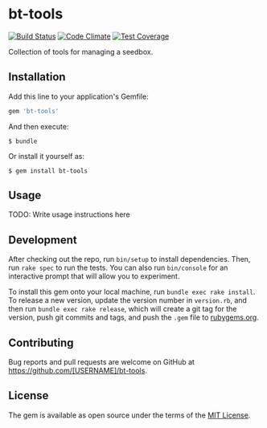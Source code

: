 # bt-tools

[![Build Status](https://travis-ci.org/andrewpage/bt-tools.svg?branch=master)](https://travis-ci.org/andrewpage/bt-tools) [![Code Climate](https://codeclimate.com/github/andrewpage/tools.cd/badges/gpa.svg)](https://codeclimate.com/github/andrewpage/tools.cd) [![Test Coverage](https://codeclimate.com/github/andrewpage/tools.cd/badges/coverage.svg)](https://codeclimate.com/github/andrewpage/tools.cd/coverage)

Collection of tools for managing a seedbox.

## Installation

Add this line to your application's Gemfile:

```ruby
gem 'bt-tools'
```

And then execute:

    $ bundle

Or install it yourself as:

    $ gem install bt-tools

## Usage

TODO: Write usage instructions here

## Development

After checking out the repo, run `bin/setup` to install dependencies. Then, run `rake spec` to run the tests. You can also run `bin/console` for an interactive prompt that will allow you to experiment.

To install this gem onto your local machine, run `bundle exec rake install`. To release a new version, update the version number in `version.rb`, and then run `bundle exec rake release`, which will create a git tag for the version, push git commits and tags, and push the `.gem` file to [rubygems.org](https://rubygems.org).

## Contributing

Bug reports and pull requests are welcome on GitHub at https://github.com/[USERNAME]/bt-tools.


## License

The gem is available as open source under the terms of the [MIT License](http://opensource.org/licenses/MIT).
